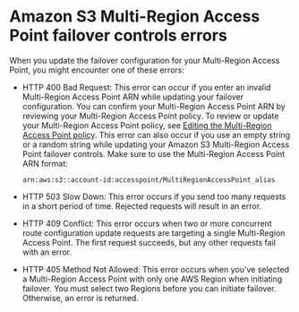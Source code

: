 # Amazon S3 Multi\-Region Access Point failover controls errors<a name="mrap-failover-errors"></a>

When you update the failover configuration for your Multi\-Region Access Point, you might encounter one of these errors:
+ HTTP 400 Bad Request: This error can occur if you enter an invalid Multi\-Region Access Point ARN while updating your failover configuration\. You can confirm your Multi\-Region Access Point ARN by reviewing your Multi\-Region Access Point policy\. To review or update your Multi\-Region Access Point policy, see [Editing the Multi\-Region Access Point policy](https://docs.aws.amazon.com/AmazonS3/latest/userguide/UsingFailover.html#editing-mrap-policy)\. This error can also occur if you use an empty string or a random string while updating your Amazon S3 Multi\-Region Access Point failover controls\. Make sure to use the Multi\-Region Access Point ARN format: 

  `arn:aws:s3::account-id:accesspoint/MultiRegionAccessPoint_alias` 
+ HTTP 503 Slow Down: This error occurs if you send too many requests in a short period of time\. Rejected requests will result in an error\.
+ HTTP 409 Conflict: This error occurs when two or more concurrent route configuration update requests are targeting a single Multi\-Region Access Point\. The first request succeeds, but any other requests fail with an error\.
+ HTTP 405 Method Not Allowed: This error occurs when you've selected a Multi\-Region Access Point with only one AWS Region when initiating failover\. You must select two Regions before you can initiate failover\. Otherwise, an error is returned\.